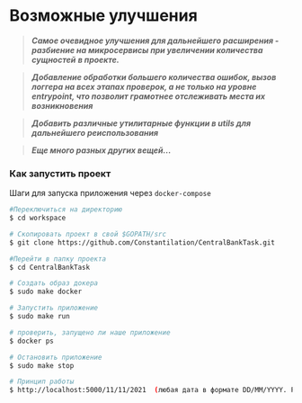 # Возможные улучшения
> ***Самое очевидное улучшения для дальнейшего расширения - разбиение на микросервисы при увеличении количества сущностей***
> ***в проекте.***  

> ***Добавление обработки большего количества ошибок, вызов логгера на всех этапах проверок, а не только на уровне***
> ***entrypoint, что позволит грамотнее отслеживать места их возникновения***

> ***Добавить различные утилитарные функции в utils для дальнейшего реиспользования***

> ***Еще много разных других вещей...***


### Как запустить проект
Шаги для запуска приложения через `docker-compose`

```bash
#Переключиться на директорию
$ cd workspace

# Скопировать проект в свой $GOPATH/src
$ git clone https://github.com/Constantilation/CentralBankTask.git

#Перейти в папку проекта
$ cd CentralBankTask

# Создать образ докера
$ sudo make docker

# Запустить приложение
$ sudo make run

# проверить, запущено ли наше приложение
$ docker ps

# Остановить приложение
$ sudo make stop

# Принцип работы
$ http://localhost:5000/11/11/2021  (любая дата в формате DD/MM/YYYY. Рассчеты ведутся за 90 дней от введенной даты)
```